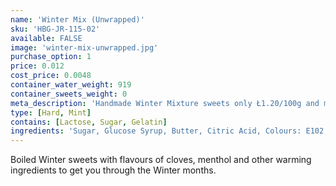 ```yaml
---
name: 'Winter Mix (Unwrapped)'
sku: 'HBG-JR-115-02'
available: FALSE
image: 'winter-mix-unwrapped.jpg'
purchase_option: 1
price: 0.012
cost_price: 0.0048
container_water_weight: 919
container_sweets_weight: 0
meta_description: 'Handmade Winter Mixture sweets only Ł1.20/100g and more at Humbugs Confectionery Store. Specialists in satisfying your sweet tooth!'
type: [Hard, Mint]
contains: [Lactose, Sugar, Gelatin]
ingredients: 'Sugar, Glucose Syrup, Butter, Citric Acid, Colours: E102, E110, E122, E129, E133, E142, E150D, E155'
---
```

Boiled Winter sweets with flavours of cloves, menthol and other warming ingredients to get you through the Winter months.
